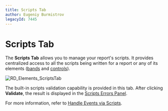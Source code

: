 ```yaml
---
title: Scripts Tab
author: Eugeniy Burmistrov
legacyId: 7445
---
```

# Scripts Tab
The **Scripts Tab** allows you to manage your report's scripts. It provides centralized access to all the scripts being written for a report or any of its elements ([bands](../report-bands.md) and [controls](../report-controls.md)).

![RD_Elements_ScriptsTab](../../../../../images/img11138.png)

The built-in scripts validation capability is provided in this tab. After clicking **Validate**, the result is displayed in the [Scripts Errors Panel](scripts-errors-panel.md).

For more information, refer to [Handle Events via Scripts](../../create-reports/miscellaneous/handle-events-via-scripts.md).
